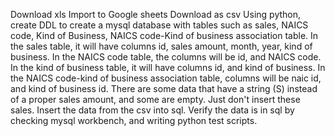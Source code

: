 Download xls
Import to Google sheets
Download as csv
Using python, create DDL to create a mysql database with tables such as sales, NAICS code, Kind of Business, NAICS code-Kind of business association table.
In the sales table, it will have columns id, sales amount, month, year, kind of business.
In the NAICS code table, the columns will be id, and NAICS code.
In the kind of business table, it will have columns id, and kind of business.
In the NAICS code-kind of business association table, columns will be naic id, and kind of business id.
There are some data that have a string (S) instead of a proper sales amount, and some are empty. Just don't insert these sales. 
Insert the data from the csv into sql.
Verify the data is in sql by checking mysql workbench, and writing python test scripts.
